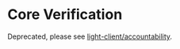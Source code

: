 # Core Verification

Deprecated, please see [light-client/accountability](https://github.com/tendermint/tendermint/blob/main/spec/consensus/light-client/verification.md).
